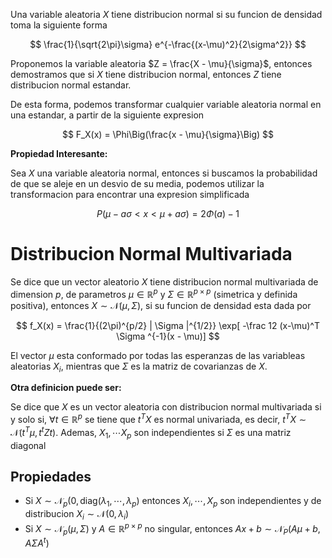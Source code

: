 Una variable aleatoria $X$ tiene distribucion normal si su funcion de densidad toma la siguiente forma

$$
\frac{1}{\sqrt{2\pi}\sigma} e^{-\frac{(x-\mu)^2}{2\sigma^2}}
$$

Proponemos la variable aleatoria $Z = \frac{X - \mu}{\sigma}$, entonces demostramos que si $X$ tiene distribucion normal, entonces $Z$ tiene distribucion normal estandar.

De esta forma, podemos transformar cualquier variable aleatoria normal en una estandar, a partir de la siguiente expresion

$$
F_X(x) = \Phi\Big(\frac{x - \mu}{\sigma}\Big)
$$

**Propiedad Interesante:**

Sea $X$ una variable aleatoria normal, entonces si buscamos la probabilidad de que se aleje en un desvio de su media, podemos utilizar la transformacion para encontrar una expresion simplificada

$$
P(\mu - a\sigma < x < \mu + a\sigma) = 2\Phi(a) - 1
$$

# Distribucion Normal Multivariada

Se dice que un vector aleatorio $X$ tiene distribucion normal multivariada de dimension $p$, de parametros $\mu \in \mathbb{R}^p$ y $\Sigma \in \mathbb{R}^{p \times p}$ (simetrica y definida positiva), entonces $X \sim \mathcal N(\mu, \Sigma)$, si su funcion de densidad esta dada por

$$
f_X(x) = \frac{1}{(2\pi)^{p/2} | \Sigma |^{1/2}} \exp[ -\frac 12 (x-\mu)^T \Sigma ^{-1}(x - \mu)]
$$

El vector $\mu$ esta conformado por todas las esperanzas de las variableas aleatorias $X_i$, mientras que $\Sigma$ es la matriz de covarianzas de $X$.

**Otra definicion puede ser:**

Se dice que $X$ es un vector aleatoria con distribucion normal multivariada si y solo si, $\forall t \in \mathbb{R}^p$ se  tiene que $t^T X$ es normal univariada, es decir, $t^T X \sim \mathcal N(t^T\mu, t^t Z t)$. Ademas, $X_1, \cdots X_p$ son independientes si $\Sigma$ es una matriz diagonal

## Propiedades

- Si $X \sim \mathcal N_p(0, \text{diag}(\lambda_1, \cdots, \lambda_p)$ entonces $X_i, \cdots, X_p$ son independientes y de distribucion $X_i \sim \mathcal N(0, \lambda_i)$
- Si $X \sim \mathcal N_p(\mu, \Sigma)$ y $A \in \mathbb{R}^{p \times p}$ no singular, entonces $Ax + b \sim \mathcal N_P(A\mu + b, A \Sigma A^t)$